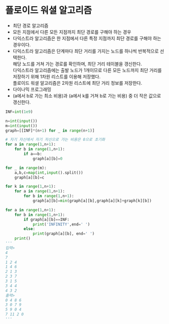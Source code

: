 # 플로이드 워셜 알고리즘
- 최단 경로 알고리즘
- 모든 지점에서 다른 모든 지점까지 최단 경로를 구해야 하는 경우
- 다익스트라 알고리즘은 한 지점에서 다른 특정 지점까지 최단 경로를 구해야 하는 경우이다.
- 다익스트라 알고리즘은 단계마다 최단 거리를 가지는 노드를 하나씩 반복적으로 선택한다.  
해당 노드를 거쳐 가는 경로를 확인하며, 최단 거리 테이블을 갱신한다.  
다익스트라 알고리즘에는 출발 노드가 1개이므로 다른 모든 노드까지 최단 거리를 저장하기 위해 1차원 리스트를 이용해 저장했다.  
플로이드 워셜 알고리즘은 2차원 리스트에 최단 거리 정보를 저장한다.
- 다이나믹 프로그래밍
-  (a에서 b로 가는 최소 비용)과 (a에서 k를 거쳐 b로 가는 비용) 중 더 작은 값으로 갱신한다.

``` python
INF=int(1e9)

n=int(input())
m=int(input())
graph=[[INF]*(n+1) for _ in range(n+1)]

# 자기 자신에서 자기 자신으로 가는 비용은 0으로 초기화
for a in range(1,n+1):
    for b in range(1,n+1):
        if a==b:
            graph[a][b]=0

for _ in range(m):
    a,b,c=map(int,input().split())
    graph[a][b]=c

for k in range(1,n+1):
    for a in range(1,n+1):
        for b in range(1,n+1):
            graph[a][b]=min(graph[a][b],graph[a][k]+graph[k][b])

for a in range(1,n+1):
    for b in range(1,n+1):
        if graph[a][b]==INF:
            print('INFINITY',end=' ')
        else:
            print(graph[a][b], end=' ')
    print()
'''
입력>
4
7
1 2 4
1 4 6
2 1 3
2 3 7
3 1 5
3 4 4
4 3 2
출력>
0 4 8 6 
3 0 7 9 
5 9 0 4 
7 11 2 0 
'''
```
